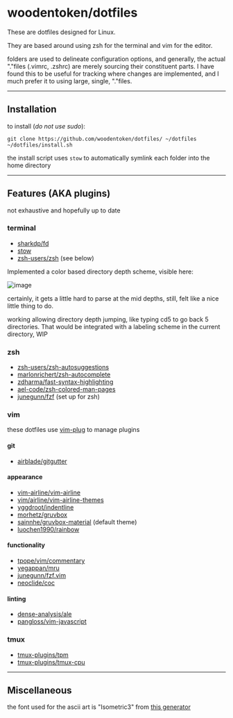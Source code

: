 # woodentoken/dotfiles
These are dotfiles designed for Linux.

They are based around using zsh for the terminal and vim for the editor.

folders are used to delineate configuration options, and generally, the actual
"."files (.vimrc, .zshrc) are merely sourcing their constituent parts. I have
found this to be useful for tracking where changes are implemented, and I much
prefer it to using large, single, "."files.

---

## Installation

to install (*do not use sudo*):

```
git clone https://github.com/woodentoken/dotfiles/ ~/dotfiles
~/dotfiles/install.sh
```

the install script uses `stow` to automatically symlink each folder into the
home directory

---

## Features (AKA plugins)

not exhaustive and hopefully up to date

### terminal
- [sharkdp/fd](https://github.com/sharkdp/fd)
- [stow](https://www.gnu.org/software/stow/)
- [zsh-users/zsh](https://github.com/zsh-users/zsh) (see below)

Implemented a color based directory depth scheme, visible here:

![image](https://user-images.githubusercontent.com/43391485/230224167-7e7c1e2d-8a09-45d0-a1ee-fe0aee09f086.png)

certainly, it gets a little hard to parse at the mid depths, still, felt like a nice little thing to do.

working allowing directory depth jumping, like typing cd5 to go back 5 directories. That would be integrated with a labeling scheme in the current directory, WIP

### zsh

- [zsh-users/zsh-autosuggestions](https://github.com/zsh-users/zsh-autosuggestions)
- [marlonrichert/zsh-autocomplete](https://github.com/marlonrichert/zsh-autocomplete)
- [zdharma/fast-syntax-highlighting](https://github.com/zdharma/fast-syntax-highlighting)
- [ael-code/zsh-colored-man-pages](https://github.com/ael-code/zsh-colored-man-pages)
- [junegunn/fzf](https://github.com/junegunn/fzf) (set up for zsh)

### vim

these dotfiles use [vim-plug](https://github.com/junegunn/vim-plug) to manage plugins

#### git

- [airblade/gitgutter](https://github.com/airblade/vim-gitgutter)

#### appearance

- [vim-airline/vim-airline](https://github.com/vim-airline/vim-airline)
- [vim/airline/vim-airline-themes](https://github.com/vim-airline/vim-airline-themes)
- [yggdroot/indentline](https://github.com/Yggdroot/indentLine)
- [morhetz/gruvbox](https://github.com/morhetz/gruvbox)
- [sainnhe/gruvbox-material](https://github.com/sainnhe/gruvbox-material) (default theme)
- [luochen1990/rainbow](https://github.com/luochen1990/rainbow)

#### functionality

- [tpope/vim/commentary](https://github.com/tpope/vim-commentary)
- [yegappan/mru](https://github.com/yegappan/mru)
- [junegunn/fzf.vim](https://github.com/junegunn/fzf.vim)
- [neoclide/coc](https://github.com/neoclide/coc.nvim)

#### linting

- [dense-analysis/ale](https://github.com/dense-analysis/ale)
- [pangloss/vim-javascript](https://github.com/pangloss/vim-javascript)

### tmux

- [tmux-plugins/tpm](https://github.com/tmux-plugins/tpm)
- [tmux-plugins/tmux-cpu](https://github.com/tmux-plugins/tmux-cpu)

---

## Miscellaneous

the font used for the ascii art is "Isometric3" from [this generator](https://patorjk.com/software/taag/#p=display&v=0&f=Isometric3&t=zshrc)
